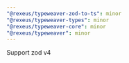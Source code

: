 ```yaml
---
"@rexeus/typeweaver-zod-to-ts": minor
"@rexeus/typeweaver-types": minor
"@rexeus/typeweaver-core": minor
"@rexeus/typeweaver": minor
---
```


Support zod v4
